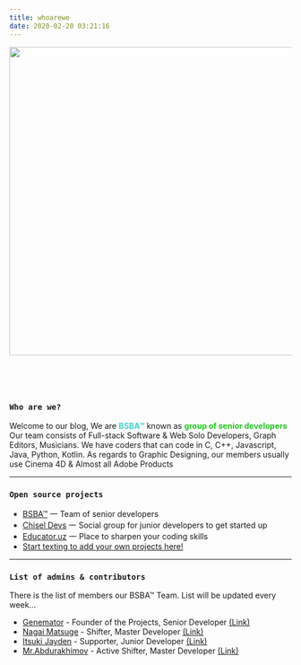 ```yaml
---
title: whoarewe
date: 2020-02-20 03:21:16
---
```

<img class="hero-image" src="/img/drawcode.svg" style="padding-bottom: 2em;" height="550" width="550/">

<div class="my-links">
  <a class="gradient-text" href="https://github.com/bsba-team" target="_blank" rel="noopener"><span class=" iconfont icon-github"></span></a>
  <a class="gradient-text" href="https://t.me/iBlogs_community" target="_blank" rel="noopener"><span class=" iconfont icon-qzone"></span></a>
</div>

<style>
  .my-links {display: flex; justify-content: center; align-content: center; margin-top: 30px; width: 100%;}
  .my-links a {display: flex; color: #000; padding: 2px 10px;border-bottom:none !important;}
  .my-links a:after {display: none;}
  .my-links a:hover {backround: #ddd;}
  .my-links a span {font-size: 28px;}
  .hero-image {margin: 0 auto;}

  .dark-obsidian .article .main .content {
    padding: 0 6rem;
  }
  @media screen and (max-width: 1200px) {
    .dark-obsidian .article .main .content {
      padding: 0 0.5rem;
    }
  }
</style>

<h3 id="Who-am-I"><a href="#Who-am-I" class="headerlink" title="Who am I"></a><code>Who are we?</code></h3>

Welcome to our blog, We are <b style="color: #42d2ca">**BSBA™**</b> known as <b style="color: #20C720">**group of senior developers**</b>
Our team consists of Full-stack Software & Web Solo Developers, Graph Editors, Musicians. 
We have coders that can code in C, C++, Javascript, Java, Python, Kotlin.
As regards to Graphic Designing, our members usually use Cinema 4D & Almost all Adobe Products

<hr>

<h3 id="Projects"><a href="#Projects" class="headerlink" title="Who am I"></a><code>Open source projects</code></h3>

- [BSBA™](https://chisel.uz) 一 Team of senior developers
- [Chisel Devs](https://t.me/iblogs_community) 一 Social group for junior developers to get started up
- [Educator.uz](https://educator.uz) 一 Place to sharpen your coding skills
- [Start texting to add your own projects here!](https://t.me/bsba_group)
<hr>

<h3 id="Admins"><a href="#Admins" class="headerlink" title="Who am I"></a><code>List of admins & contributors</code></h3>

There is the list of members our BSBA™ Team. List will be updated every week...

+ [Genemator](/genemator) - Founder of the Projects, Senior Developer [(Link)](/genemator)
+ [Nagai Matsuge](/nagaimatsuge) - Shifter, Master Developer [(Link)](/nagaimatsuge)
+ [Itsuki Jayden](/itsukijayden) - Supporter, Junior Developer [(Link)](/itsukijayden)
+ [Mr.Abdurakhimov](/mrabdurakhimov) - Active Shifter, Master Developer [(Link)](/mrabdurakhimov)
